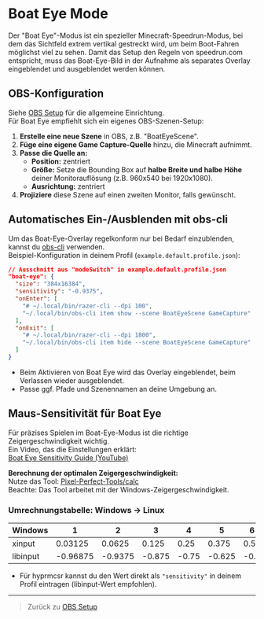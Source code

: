 # Boat Eye Mode

Der "Boat Eye"-Modus ist ein spezieller Minecraft-Speedrun-Modus, bei dem das Sichtfeld extrem vertikal gestreckt wird, um beim Boot-Fahren möglichst viel zu sehen. Damit das Setup den Regeln von speedrun.com entspricht, muss das Boat-Eye-Bild in der Aufnahme als separates Overlay eingeblendet und ausgeblendet werden können.

## OBS-Konfiguration

Siehe [OBS Setup](./013-obs-setup.md) für die allgemeine Einrichtung.  
Für Boat Eye empfiehlt sich ein eigenes OBS-Szenen-Setup:

1. **Erstelle eine neue Szene** in OBS, z.B. "BoatEyeScene".
2. **Füge eine eigene Game Capture-Quelle** hinzu, die Minecraft aufnimmt.
3. **Passe die Quelle an:**
   - **Position:** zentriert
   - **Größe:** Setze die Bounding Box auf **halbe Breite und halbe Höhe** deiner Monitorauflösung (z.B. 960x540 bei 1920x1080).
   - **Ausrichtung:** zentriert
4. **Projiziere** diese Szene auf einen zweiten Monitor, falls gewünscht.

## Automatisches Ein-/Ausblenden mit obs-cli

Um das Boat-Eye-Overlay regelkonform nur bei Bedarf einzublenden, kannst du [obs-cli](https://github.com/pschmitt/obs-cli) verwenden.  
Beispiel-Konfiguration in deinem Profil (`example.default.profile.json`):

```json
// Ausschnitt aus "modeSwitch" in example.default.profile.json
"boat-eye": {
  "size": "384x16384",
  "sensitivity": "-0.9375",
  "onEnter": [
    "# ~/.local/bin/razer-cli --dpi 100",
    "~/.local/bin/obs-cli item show --scene BoatEyeScene GameCapture"
  ],
  "onExit": [
    "# ~/.local/bin/razer-cli --dpi 1800",
    "~/.local/bin/obs-cli item hide --scene BoatEyeScene GameCapture"
  ]
}
```
- Beim Aktivieren von Boat Eye wird das Overlay eingeblendet, beim Verlassen wieder ausgeblendet.
- Passe ggf. Pfade und Szenennamen an deine Umgebung an.

## Maus-Sensitivität für Boat Eye

Für präzises Spielen im Boat-Eye-Modus ist die richtige Zeigergeschwindigkeit wichtig.  
Ein Video, das die Einstellungen erklärt:  
[Boat Eye Sensitivity Guide (YouTube)](https://www.youtube.com/watch?v=QwQwQwQwQwQ) <!-- Ersetze ggf. durch den richtigen Link -->

**Berechnung der optimalen Zeigergeschwindigkeit:**  
Nutze das Tool: [Pixel-Perfect-Tools/calc](https://priffin.github.io/Pixel-Perfect-Tools/calc.html)  
Beachte: Das Tool arbeitet mit der Windows-Zeigergeschwindigkeit.

### Umrechnungstabelle: Windows → Linux

| Windows |   1 |   2 |   3 |   4 |   5 |   6 |   7 |   8 |   9 |  10 |  11 |  12 |  13 |  14 |
|---------|---------|---------|---------|---------|---------|---------|---------|---------|---------|---------|---------|---------|---------|---------|
| xinput  | 0.03125 | 0.0625 | 0.125 | 0.25 | 0.375 | 0.5 | 0.625 | 0.75 | 0.875 | 1 | 1.25 | 1.5 | 1.75 | 2 |
| libinput| -0.96875 | -0.9375 | -0.875 | -0.75 | -0.625 | -0.5 | -0.375 | -0.25 | -0.125 | 0 | 0.25 | 0.5 | 0.75 | 1 |

- Für hyprmcsr kannst du den Wert direkt als `"sensitivity"` in deinem Profil eintragen (libinput-Wert empfohlen).

---

> Zurück zu [OBS Setup](./013-obs-setup.md)
